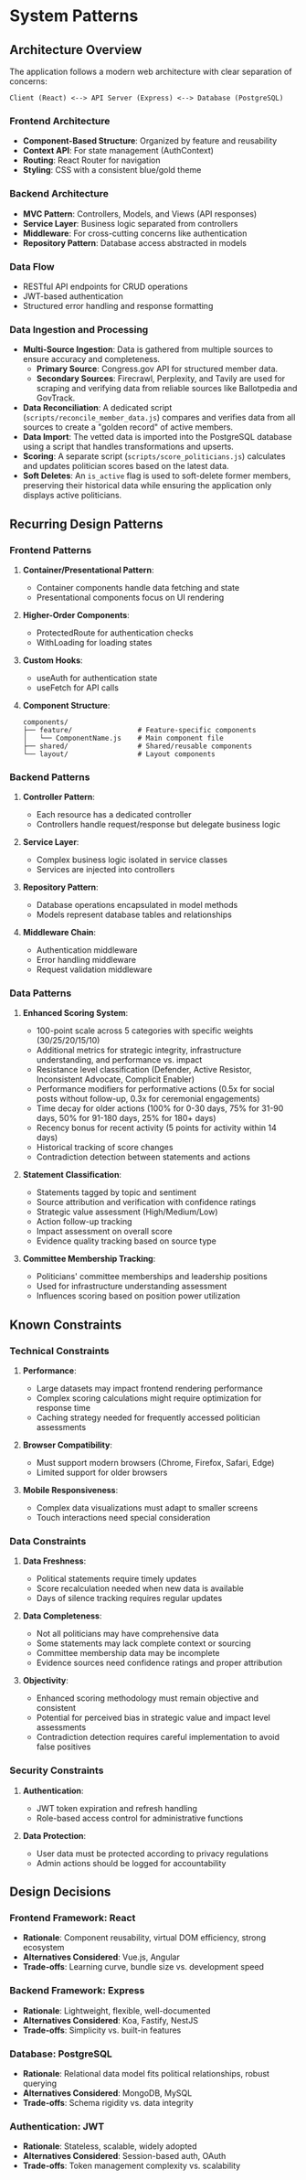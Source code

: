 # System Patterns

## Architecture Overview

The application follows a modern web architecture with clear separation of concerns:

```
Client (React) <--> API Server (Express) <--> Database (PostgreSQL)
```

### Frontend Architecture
- **Component-Based Structure**: Organized by feature and reusability
- **Context API**: For state management (AuthContext)
- **Routing**: React Router for navigation
- **Styling**: CSS with a consistent blue/gold theme

### Backend Architecture
- **MVC Pattern**: Controllers, Models, and Views (API responses)
- **Service Layer**: Business logic separated from controllers
- **Middleware**: For cross-cutting concerns like authentication
- **Repository Pattern**: Database access abstracted in models

### Data Flow
- RESTful API endpoints for CRUD operations
- JWT-based authentication
- Structured error handling and response formatting

### Data Ingestion and Processing
- **Multi-Source Ingestion**: Data is gathered from multiple sources to ensure accuracy and completeness.
  - **Primary Source**: Congress.gov API for structured member data.
  - **Secondary Sources**: Firecrawl, Perplexity, and Tavily are used for scraping and verifying data from reliable sources like Ballotpedia and GovTrack.
- **Data Reconciliation**: A dedicated script (`scripts/reconcile_member_data.js`) compares and verifies data from all sources to create a "golden record" of active members.
- **Data Import**: The vetted data is imported into the PostgreSQL database using a script that handles transformations and upserts.
- **Scoring**: A separate script (`scripts/score_politicians.js`) calculates and updates politician scores based on the latest data.
- **Soft Deletes**: An `is_active` flag is used to soft-delete former members, preserving their historical data while ensuring the application only displays active politicians.

## Recurring Design Patterns

### Frontend Patterns
1. **Container/Presentational Pattern**:
   - Container components handle data fetching and state
   - Presentational components focus on UI rendering

2. **Higher-Order Components**:
   - ProtectedRoute for authentication checks
   - WithLoading for loading states

3. **Custom Hooks**:
   - useAuth for authentication state
   - useFetch for API calls

4. **Component Structure**:
   ```
   components/
   ├── feature/                # Feature-specific components
   │   └── ComponentName.js    # Main component file
   ├── shared/                 # Shared/reusable components
   └── layout/                 # Layout components
   ```

### Backend Patterns
1. **Controller Pattern**:
   - Each resource has a dedicated controller
   - Controllers handle request/response but delegate business logic

2. **Service Layer**:
   - Complex business logic isolated in service classes
   - Services are injected into controllers

3. **Repository Pattern**:
   - Database operations encapsulated in model methods
   - Models represent database tables and relationships

4. **Middleware Chain**:
   - Authentication middleware
   - Error handling middleware
   - Request validation middleware

### Data Patterns
1. **Enhanced Scoring System**:
   - 100-point scale across 5 categories with specific weights (30/25/20/15/10)
   - Additional metrics for strategic integrity, infrastructure understanding, and performance vs. impact
   - Resistance level classification (Defender, Active Resistor, Inconsistent Advocate, Complicit Enabler)
   - Performance modifiers for performative actions (0.5x for social posts without follow-up, 0.3x for ceremonial engagements)
   - Time decay for older actions (100% for 0-30 days, 75% for 31-90 days, 50% for 91-180 days, 25% for 180+ days)
   - Recency bonus for recent activity (5 points for activity within 14 days)
   - Historical tracking of score changes
   - Contradiction detection between statements and actions

2. **Statement Classification**:
   - Statements tagged by topic and sentiment
   - Source attribution and verification with confidence ratings
   - Strategic value assessment (High/Medium/Low)
   - Action follow-up tracking
   - Impact assessment on overall score
   - Evidence quality tracking based on source type

3. **Committee Membership Tracking**:
   - Politicians' committee memberships and leadership positions
   - Used for infrastructure understanding assessment
   - Influences scoring based on position power utilization

## Known Constraints

### Technical Constraints
1. **Performance**:
   - Large datasets may impact frontend rendering performance
   - Complex scoring calculations might require optimization for response time
   - Caching strategy needed for frequently accessed politician assessments

2. **Browser Compatibility**:
   - Must support modern browsers (Chrome, Firefox, Safari, Edge)
   - Limited support for older browsers

3. **Mobile Responsiveness**:
   - Complex data visualizations must adapt to smaller screens
   - Touch interactions need special consideration

### Data Constraints
1. **Data Freshness**:
   - Political statements require timely updates
   - Score recalculation needed when new data is available
   - Days of silence tracking requires regular updates

2. **Data Completeness**:
   - Not all politicians may have comprehensive data
   - Some statements may lack complete context or sourcing
   - Committee membership data may be incomplete
   - Evidence sources need confidence ratings and proper attribution

3. **Objectivity**:
   - Enhanced scoring methodology must remain objective and consistent
   - Potential for perceived bias in strategic value and impact level assessments
   - Contradiction detection requires careful implementation to avoid false positives

### Security Constraints
1. **Authentication**:
   - JWT token expiration and refresh handling
   - Role-based access control for administrative functions

2. **Data Protection**:
   - User data must be protected according to privacy regulations
   - Admin actions should be logged for accountability

## Design Decisions

### Frontend Framework: React
- **Rationale**: Component reusability, virtual DOM efficiency, strong ecosystem
- **Alternatives Considered**: Vue.js, Angular
- **Trade-offs**: Learning curve, bundle size vs. development speed

### Backend Framework: Express
- **Rationale**: Lightweight, flexible, well-documented
- **Alternatives Considered**: Koa, Fastify, NestJS
- **Trade-offs**: Simplicity vs. built-in features

### Database: PostgreSQL
- **Rationale**: Relational data model fits political relationships, robust querying
- **Alternatives Considered**: MongoDB, MySQL
- **Trade-offs**: Schema rigidity vs. data integrity

### Authentication: JWT
- **Rationale**: Stateless, scalable, widely adopted
- **Alternatives Considered**: Session-based auth, OAuth
- **Trade-offs**: Token management complexity vs. scalability
